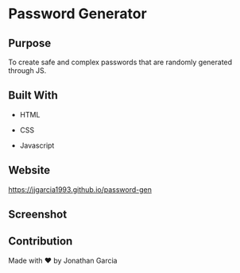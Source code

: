 # Password Generator


## Purpose

To create safe and complex passwords that are randomly generated through JS.

## Built With

* HTML

* CSS

* Javascript


## Website

https://jjgarcia1993.github.io/password-gen

## Screenshot




## Contribution

Made with ❤️ by Jonathan Garcia 
